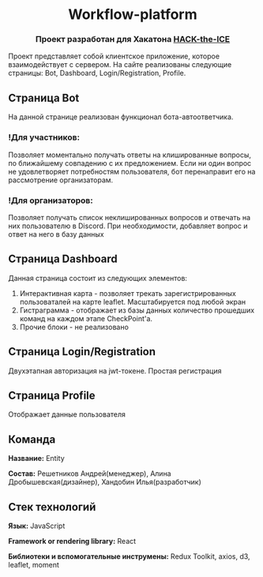 <h1 align="center">Workflow-platform</h1> 
<h3 align="center">Проект разработан для Хакатона <a href="https://ityakutia.com/hack-the-ice" target="_blank">HACK-the-ICE</a></h3>

Проект представляет собой клиентское приложение, которое взаимодействует с сервером. На сайте реализованы следующие страницы: Bot, Dashboard, Login/Registration, Profile. 

## Страница Bot
  
На данной странице реализован функционал бота-автоответчика. 
### !Для участников:

Позволяет моментально получать ответы на клишированные вопросы, по ближайшему совпадению с их предложением. Если ни один вопрос не удовлетворяет потребностям пользователя, бот перенаправит его на рассмотрение организаторам.

### !Для организаторов:

Позволяет получать список неклишированных вопросов и отвечать на них пользователю в Discord. При необходимости, добавляет вопрос и ответ на него в базу данных

## Страница Dashboard

Данная страница состоит из следующих элементов:

  1. Интерактивная карта - позволяет трекать зарегистрированных пользоваталей на карте leaflet. Масштабируется под любой экран
  2. Гистраграмма - отображает из базы данных количество прошедших команд на каждом этапе CheckPoint'a. 
  3. Прочие блоки - не реализовано

## Страница Login/Registration

Двухэтапная авторизация на jwt-токене. Простая регистрация
  
## Страница Profile

Отображает данные пользователя
  
## Команда

**Название:** Entity

**Состав:** Решетников Андрей(менеджер), Алина Дробышевская(дизайнер), Хандобин Илья(разработчик)
## Стек технологий
**Язык:** JavaScript

**Framework or rendering library:** React

**Библиотеки и вспомогательные инструмены:** Redux Toolkit, axios, d3, leaflet, moment 
